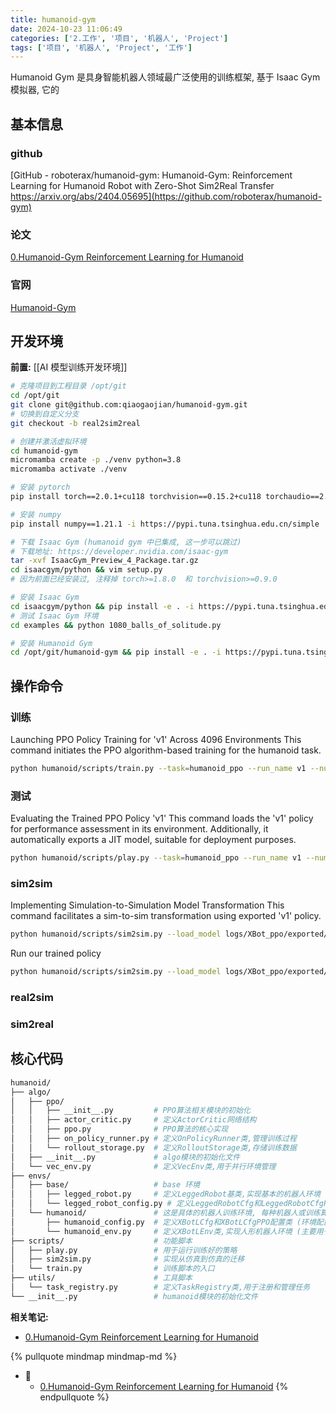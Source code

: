 ```yaml
---
title: humanoid-gym
date: 2024-10-23 11:06:49
categories: ['2.工作', '项目', '机器人', 'Project']
tags: ['项目', '机器人', 'Project', '工作']
---
```


Humanoid Gym 是具身智能机器人领域最广泛使用的训练框架, 基于 Isaac Gym 模拟器, 它的
  
  
## 基本信息

  
  
### github

[GitHub - roboterax/humanoid-gym: Humanoid-Gym: Reinforcement Learning for Humanoid Robot with Zero-Shot Sim2Real Transfer https://arxiv.org/abs/2404.05695](https://github.com/roboterax/humanoid-gym)
  
  
### 论文

[0.Humanoid-Gym Reinforcement Learning for Humanoid](../6f252f6a1db58de9aa515272f56dab6e4f95c489)
  
  
### 官网

[Humanoid-Gym](https://sites.google.com/view/humanoid-gym/)
  
  
## 开发环境

**前置:**
[[AI 模型训练开发环境]]

```sh
# 克隆项目到工程目录 /opt/git 
cd /opt/git  
git clone git@github.com:qiaogaojian/humanoid-gym.git
# 切换到自定义分支
git checkout -b real2sim2real

# 创建并激活虚拟环境
cd humanoid-gym
micromamba create -p ./venv python=3.8
micromamba activate ./venv

# 安装 pytorch
pip install torch==2.0.1+cu118 torchvision==0.15.2+cu118 torchaudio==2.0.2+cu118 torchtext==0.15.2 torchdata==0.6.1 --extra-index-url https://download.pytorch.org/whl/cu118 -i https://pypi.tuna.tsinghua.edu.cn/simple

# 安装 numpy
pip install numpy==1.21.1 -i https://pypi.tuna.tsinghua.edu.cn/simple

# 下载 Isaac Gym (humanoid gym 中已集成, 这一步可以跳过)
# 下载地址: https://developer.nvidia.com/isaac-gym
tar -xvf IsaacGym_Preview_4_Package.tar.gz
cd isaacgym/python && vim setup.py
# 因为前面已经安装过, 注释掉 torch>=1.8.0  和 torchvision>=0.9.0

# 安装 Isaac Gym
cd isaacgym/python && pip install -e . -i https://pypi.tuna.tsinghua.edu.cn/simple
# 测试 Isaac Gym 环境
cd examples && python 1080_balls_of_solitude.py

# 安装 Humanoid Gym
cd /opt/git/humanoid-gym && pip install -e . -i https://pypi.tuna.tsinghua.edu.cn/simple
```
  
  
## 操作命令

  
  
### 训练

Launching PPO Policy Training for 'v1' Across 4096 Environments
This command initiates the PPO algorithm-based training for the humanoid task.
```sh
python humanoid/scripts/train.py --task=humanoid_ppo --run_name v1 --num_envs 4096 --headless
```
  
  
### 测试

Evaluating the Trained PPO Policy 'v1'
This command loads the 'v1' policy for performance assessment in its environment. 
Additionally, it automatically exports a JIT model, suitable for deployment purposes.
```sh
python humanoid/scripts/play.py --task=humanoid_ppo --run_name v1 --num_envs 3 --load_run Oct23_14-56-23_v1
```
  
  
### sim2sim

Implementing Simulation-to-Simulation Model Transformation
This command facilitates a sim-to-sim transformation using exported 'v1' policy.
```sh
python humanoid/scripts/sim2sim.py --load_model logs/XBot_ppo/exported/policies/policy_1.pt
```

Run our trained policy
```sh
python humanoid/scripts/sim2sim.py --load_model logs/XBot_ppo/exported/policies/policy_example.pt
```
  
  
### real2sim


  
  
### sim2real


  
  
## 核心代码

```sh
humanoid/
├── algo/
│   ├── ppo/
│   │   ├── __init__.py         # PPO算法相关模块的初始化
│   │   ├── actor_critic.py     # 定义ActorCritic网络结构
│   │   ├── ppo.py              # PPO算法的核心实现
│   │   ├── on_policy_runner.py # 定义OnPolicyRunner类,管理训练过程
│   │   └── rollout_storage.py  # 定义RolloutStorage类,存储训练数据
│   ├── __init__.py             # algo模块的初始化文件
│   └── vec_env.py              # 定义VecEnv类,用于并行环境管理
├── envs/
│   ├── base/                   # base 环境
│   │   ├── legged_robot.py     # 定义LeggedRobot基类,实现基本的机器人环境
│   │   └── legged_robot_config.py # 定义LeggedRobotCfg和LeggedRobotCfgPPO配置类
│   └── humanoid/               # 这是具体的机器人训练环境, 每种机器人或训练算法都需要独立的环境
│       ├── humanoid_config.py  # 定义XBotLCfg和XBotLCfgPPO配置类 (环境配置和 PPO 算法配置)
│       └── humanoid_env.py     # 定义XBotLEnv类,实现人形机器人环境 (主要用于计算state reward)
├── scripts/                    # 功能脚本
│   ├── play.py                 # 用于运行训练好的策略
│   ├── sim2sim.py              # 实现从仿真到仿真的迁移
│   └── train.py                # 训练脚本的入口
├── utils/                      # 工具脚本
│   └── task_registry.py        # 定义TaskRegistry类,用于注册和管理任务
└── __init__.py                 # humanoid模块的初始化文件
```





**相关笔记:**

- [0.Humanoid-Gym Reinforcement Learning for Humanoid](../6f252f6a1db58de9aa515272f56dab6e4f95c489)

{% pullquote mindmap mindmap-md %}
- 🔵
  - [0.Humanoid-Gym Reinforcement Learning for Humanoid](../6f252f6a1db58de9aa515272f56dab6e4f95c489)
{% endpullquote %}